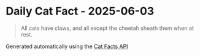# Daily Cat Fact - 2025-06-03

> All cats have claws, and all except the cheetah sheath them when at rest.

Generated automatically using the [Cat Facts API](https://catfact.ninja)
